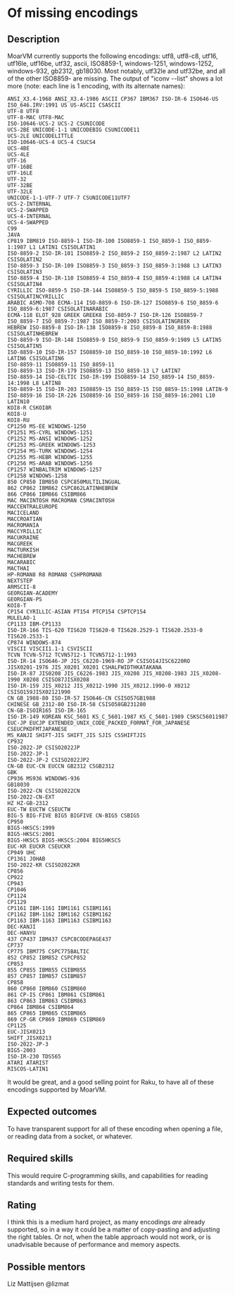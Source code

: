 Of missing encodings
====================

Description
-----------

MoarVM currently supports the following encodings: utf8, utf8-c8, utf16, utf16le, utf16be, utf32, ascii, ISO8859-1, windows-1251, windows-1252, windows-932, gb2312, gb18030.  Most notably, utf32le and utf32be, and all of the other ISO8859- are missing.  The output of "iconv --list" shows a lot more (note: each line is 1 encoding, with its alternate names):

    ANSI_X3.4-1968 ANSI_X3.4-1986 ASCII CP367 IBM367 ISO-IR-6 ISO646-US ISO_646.IRV:1991 US US-ASCII CSASCII
    UTF-8 UTF8
    UTF-8-MAC UTF8-MAC
    ISO-10646-UCS-2 UCS-2 CSUNICODE
    UCS-2BE UNICODE-1-1 UNICODEBIG CSUNICODE11
    UCS-2LE UNICODELITTLE
    ISO-10646-UCS-4 UCS-4 CSUCS4
    UCS-4BE
    UCS-4LE
    UTF-16
    UTF-16BE
    UTF-16LE
    UTF-32
    UTF-32BE
    UTF-32LE
    UNICODE-1-1-UTF-7 UTF-7 CSUNICODE11UTF7
    UCS-2-INTERNAL
    UCS-2-SWAPPED
    UCS-4-INTERNAL
    UCS-4-SWAPPED
    C99
    JAVA
    CP819 IBM819 ISO-8859-1 ISO-IR-100 ISO8859-1 ISO_8859-1 ISO_8859-1:1987 L1 LATIN1 CSISOLATIN1
    ISO-8859-2 ISO-IR-101 ISO8859-2 ISO_8859-2 ISO_8859-2:1987 L2 LATIN2 CSISOLATIN2
    ISO-8859-3 ISO-IR-109 ISO8859-3 ISO_8859-3 ISO_8859-3:1988 L3 LATIN3 CSISOLATIN3
    ISO-8859-4 ISO-IR-110 ISO8859-4 ISO_8859-4 ISO_8859-4:1988 L4 LATIN4 CSISOLATIN4
    CYRILLIC ISO-8859-5 ISO-IR-144 ISO8859-5 ISO_8859-5 ISO_8859-5:1988 CSISOLATINCYRILLIC
    ARABIC ASMO-708 ECMA-114 ISO-8859-6 ISO-IR-127 ISO8859-6 ISO_8859-6 ISO_8859-6:1987 CSISOLATINARABIC
    ECMA-118 ELOT_928 GREEK GREEK8 ISO-8859-7 ISO-IR-126 ISO8859-7 ISO_8859-7 ISO_8859-7:1987 ISO_8859-7:2003 CSISOLATINGREEK
    HEBREW ISO-8859-8 ISO-IR-138 ISO8859-8 ISO_8859-8 ISO_8859-8:1988 CSISOLATINHEBREW
    ISO-8859-9 ISO-IR-148 ISO8859-9 ISO_8859-9 ISO_8859-9:1989 L5 LATIN5 CSISOLATIN5
    ISO-8859-10 ISO-IR-157 ISO8859-10 ISO_8859-10 ISO_8859-10:1992 L6 LATIN6 CSISOLATIN6
    ISO-8859-11 ISO8859-11 ISO_8859-11
    ISO-8859-13 ISO-IR-179 ISO8859-13 ISO_8859-13 L7 LATIN7
    ISO-8859-14 ISO-CELTIC ISO-IR-199 ISO8859-14 ISO_8859-14 ISO_8859-14:1998 L8 LATIN8
    ISO-8859-15 ISO-IR-203 ISO8859-15 ISO_8859-15 ISO_8859-15:1998 LATIN-9
    ISO-8859-16 ISO-IR-226 ISO8859-16 ISO_8859-16 ISO_8859-16:2001 L10 LATIN10
    KOI8-R CSKOI8R
    KOI8-U
    KOI8-RU
    CP1250 MS-EE WINDOWS-1250
    CP1251 MS-CYRL WINDOWS-1251
    CP1252 MS-ANSI WINDOWS-1252
    CP1253 MS-GREEK WINDOWS-1253
    CP1254 MS-TURK WINDOWS-1254
    CP1255 MS-HEBR WINDOWS-1255
    CP1256 MS-ARAB WINDOWS-1256
    CP1257 WINBALTRIM WINDOWS-1257
    CP1258 WINDOWS-1258
    850 CP850 IBM850 CSPC850MULTILINGUAL
    862 CP862 IBM862 CSPC862LATINHEBREW
    866 CP866 IBM866 CSIBM866
    MAC MACINTOSH MACROMAN CSMACINTOSH
    MACCENTRALEUROPE
    MACICELAND
    MACCROATIAN
    MACROMANIA
    MACCYRILLIC
    MACUKRAINE
    MACGREEK
    MACTURKISH
    MACHEBREW
    MACARABIC
    MACTHAI
    HP-ROMAN8 R8 ROMAN8 CSHPROMAN8
    NEXTSTEP
    ARMSCII-8
    GEORGIAN-ACADEMY
    GEORGIAN-PS
    KOI8-T
    CP154 CYRILLIC-ASIAN PT154 PTCP154 CSPTCP154
    MULELAO-1
    CP1133 IBM-CP1133
    ISO-IR-166 TIS-620 TIS620 TIS620-0 TIS620.2529-1 TIS620.2533-0 TIS620.2533-1
    CP874 WINDOWS-874
    VISCII VISCII1.1-1 CSVISCII
    TCVN TCVN-5712 TCVN5712-1 TCVN5712-1:1993
    ISO-IR-14 ISO646-JP JIS_C6220-1969-RO JP CSISO14JISC6220RO
    JISX0201-1976 JIS_X0201 X0201 CSHALFWIDTHKATAKANA
    ISO-IR-87 JIS0208 JIS_C6226-1983 JIS_X0208 JIS_X0208-1983 JIS_X0208-1990 X0208 CSISO87JISX0208
    ISO-IR-159 JIS_X0212 JIS_X0212-1990 JIS_X0212.1990-0 X0212 CSISO159JISX02121990
    CN GB_1988-80 ISO-IR-57 ISO646-CN CSISO57GB1988
    CHINESE GB_2312-80 ISO-IR-58 CSISO58GB231280
    CN-GB-ISOIR165 ISO-IR-165
    ISO-IR-149 KOREAN KSC_5601 KS_C_5601-1987 KS_C_5601-1989 CSKSC56011987
    EUC-JP EUCJP EXTENDED_UNIX_CODE_PACKED_FORMAT_FOR_JAPANESE CSEUCPKDFMTJAPANESE
    MS_KANJI SHIFT-JIS SHIFT_JIS SJIS CSSHIFTJIS
    CP932
    ISO-2022-JP CSISO2022JP
    ISO-2022-JP-1
    ISO-2022-JP-2 CSISO2022JP2
    CN-GB EUC-CN EUCCN GB2312 CSGB2312
    GBK
    CP936 MS936 WINDOWS-936
    GB18030
    ISO-2022-CN CSISO2022CN
    ISO-2022-CN-EXT
    HZ HZ-GB-2312
    EUC-TW EUCTW CSEUCTW
    BIG-5 BIG-FIVE BIG5 BIGFIVE CN-BIG5 CSBIG5
    CP950
    BIG5-HKSCS:1999
    BIG5-HKSCS:2001
    BIG5-HKSCS BIG5-HKSCS:2004 BIG5HKSCS
    EUC-KR EUCKR CSEUCKR
    CP949 UHC
    CP1361 JOHAB
    ISO-2022-KR CSISO2022KR
    CP856
    CP922
    CP943
    CP1046
    CP1124
    CP1129
    CP1161 IBM-1161 IBM1161 CSIBM1161
    CP1162 IBM-1162 IBM1162 CSIBM1162
    CP1163 IBM-1163 IBM1163 CSIBM1163
    DEC-KANJI
    DEC-HANYU
    437 CP437 IBM437 CSPC8CODEPAGE437
    CP737
    CP775 IBM775 CSPC775BALTIC
    852 CP852 IBM852 CSPCP852
    CP853
    855 CP855 IBM855 CSIBM855
    857 CP857 IBM857 CSIBM857
    CP858
    860 CP860 IBM860 CSIBM860
    861 CP-IS CP861 IBM861 CSIBM861
    863 CP863 IBM863 CSIBM863
    CP864 IBM864 CSIBM864
    865 CP865 IBM865 CSIBM865
    869 CP-GR CP869 IBM869 CSIBM869
    CP1125
    EUC-JISX0213
    SHIFT_JISX0213
    ISO-2022-JP-3
    BIG5-2003
    ISO-IR-230 TDS565
    ATARI ATARIST
    RISCOS-LATIN1

It would be great, and a good selling point for Raku, to have all of these encodings supported by MoarVM.

Expected outcomes
-----------------

To have transparent support for all of these encoding when opening a file, or reading data from a socket, or whatever.


Required skills
---------------

This would require C-programming skills, and capabilities for reading standards and writing tests for them.

Rating
------

I think this is a medium hard project, as many encodings *are* already supported, so in a way it could be a matter of copy-pasting and adjusting the right tables.  Or not, when the table approach would not work, or is unadvisable because of performance and memory aspects.

Possible mentors
----------------

Liz Mattijsen @lizmat
